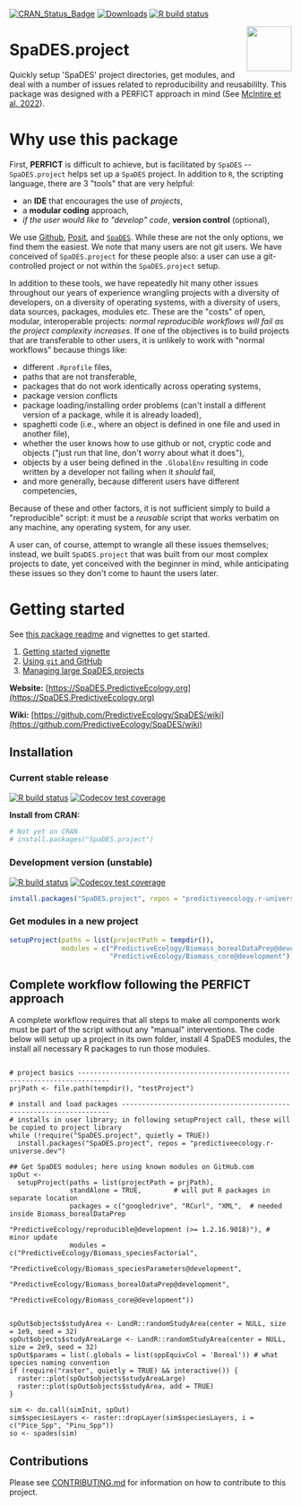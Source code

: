 <!-- badges: start -->
[![CRAN_Status_Badge](https://www.r-pkg.org/badges/version/SpaDES.project)](https://cran.r-project.org/package=SpaDES.project)
[![Downloads](https://cranlogs.r-pkg.org/badges/grand-total/SpaDES.project)](https://cran.r-project.org/package=SpaDES.project)
[![R build status](https://github.com/PredictiveEcology/SpaDES.project/workflows/R-CMD-check/badge.svg)](https://github.com/PredictiveEcology/SpaDES.project/actions)
<!-- badges: end -->

<img align="right" width="80" pad="20" src="https://github.com/PredictiveEcology/SpaDES/raw/master/man/figures/SpaDES.png">

# SpaDES.project

Quickly setup 'SpaDES' project directories, get modules, and deal with a number of issues related to reproducibility and reusabililty. This package was designed with a PERFICT approach in mind (See [McIntire et al. 2022](https://onlinelibrary.wiley.com/doi/full/10.1111/ele.13994)).

# Why use this package

First, **PERFICT** is difficult to achieve, but is facilitated by `SpaDES` -- `SpaDES.project` helps set up a `SpaDES` project. In addition to `R`, the scripting language, there are 3 "tools" that are very helpful: 

- an **IDE** that encourages the use of *projects*, 
- a **modular coding** approach, 
- *if the user would like to "develop" code*, **version control** (optional),

We use [Github](https://github.com), [Posit](https://posit.co), and [`SpaDES`](https://spades.predictiveecology.org). While these are not the only options, we find them the easiest. We note that many users are not git users. We have conceived of `SpaDES.project` for these people also: a user can use a git-controlled project or not within the `SpaDES.project` setup. 

In addition to these tools, we have repeatedly hit many other issues throughout our years of experience wrangling projects with a diversity of developers, on a diversity of operating systems, with a diversity of users, data sources, packages, modules etc. These are the "costs" of open, modular, interoperable projects: *normal reproducible workflows will fail as the project complexity increases*. If one of the objectives is to build projects that are transferable to other users, it is unlikely to work with "normal workflows" because things like:

- different `.Rprofile` files, 
- paths that are not transferable, 
- packages that do not work identically across operating systems, 
- package version conflicts
- package loading/installing order problems (can't install a different version of a package, while it is already loaded),
- spaghetti code (i.e., where an object is defined in one file and used in another file),
- whether the user knows how to use github or not, 
cryptic code and objects ("just run that line, don't worry about what it does"), 
- objects by a user being defined in the `.GlobalEnv` resulting in code written by a developer not failing when it *should* fail,
- and more generally, because different users have different competencies,

Because of these and other factors, it is not sufficient simply to build a "reproducible" script: it must be a *reusable* script that works verbatim on any machine, any operating system, for any user. 

A user can, of course, attempt to wrangle all these issues themselves; instead, we built `SpaDES.project` that was built from our most complex projects to date, yet conceived with the beginner in mind, while anticipating these issues so they don't come to haunt the users later.

# Getting started

See [this package readme](https://htmlpreview.github.io/?https://raw.githubusercontent.com/PredictiveEcology/SpaDES.project/transition/docs/index.html) and vignettes to get started.

1. [Getting started vignette](vignettes/i-getting-started.Rmd)
2. [Using `git` and GitHub](vignettes/iii-using-git-github.Rmd)
3. [Managing large SpaDES projects](vignettes/iv-Installing-R.Rmd)

**Website:** [https://SpaDES.PredictiveEcology.org](https://SpaDES.PredictiveEcology.org)

**Wiki:** [https://github.com/PredictiveEcology/SpaDES/wiki](https://github.com/PredictiveEcology/SpaDES/wiki)

## Installation

### Current stable release

[![R build status](https://github.com/PredictiveEcology/SpaDES.project/workflows/R-CMD-check/badge.svg?branch=main)](https://github.com/PredictiveEcology/SpaDES.project/actions)
[![Codecov test coverage](https://codecov.io/gh/PredictiveEcology/SpaDES.project/branch/main/graph/badge.svg)](https://app.codecov.io/gh/PredictiveEcology/SpaDES.project?branch=main)

**Install from CRAN:**

```r
# Not yet on CRAN
# install.packages("SpaDES.project")
```

### Development version (unstable)

[![R build status](https://github.com/PredictiveEcology/SpaDES.project/workflows/R-CMD-check/badge.svg?branch=development)](https://github.com/PredictiveEcology/SpaDES.project/actions)
[![Codecov test coverage](https://codecov.io/gh/PredictiveEcology/SpaDES.project/branch/development/graph/badge.svg)](https://app.codecov.io/gh/PredictiveEcology/SpaDES.project?branch=development)

```r
install.packages("SpaDES.project", repos = "predictiveecology.r-universe.dev")
```

### Get modules in a new project 


```r
setupProject(paths = list(projectPath = tempdir()),
             modules = c("PredictiveEcology/Biomass_borealDataPrep@development",
                         "PredictiveEcology/Biomass_core@development"))
```

## Complete workflow following the PERFICT approach

A complete workflow requires that all steps to make all components work must be part of the script
without any "manual" interventions. The code below will setup up a project in its own
folder, install 4 SpaDES modules, the install all necessary R packages to run those modules.

```

# project basics ------------------------------------------------------------------------------
prjPath <- file.path(tempdir(), "testProject")

# install and load packages -------------------------------------------------------------------
# installs in user library; in following setupProject call, these will be copied to project library
while (!require("SpaDES.project", quietly = TRUE)) 
  install.packages("SpaDES.project", repos = "predictiveecology.r-universe.dev")
  
## Get SpaDES modules; here using known modules on GitHub.com
spOut <- 
  setupProject(paths = list(projectPath = prjPath),
               standAlone = TRUE,        # will put R packages in separate location
               packages = c("googledrive", "RCurl", "XML",  # needed inside Biomass_borealDataPrep
                            "PredictiveEcology/reproducible@development (>= 1.2.16.9018)"), # minor update
               modules = c("PredictiveEcology/Biomass_speciesFactorial",
                           "PredictiveEcology/Biomass_speciesParameters@development",
                           "PredictiveEcology/Biomass_borealDataPrep@development",
                           "PredictiveEcology/Biomass_core@development"))
                           
                           
spOut$objects$studyArea <- LandR::randomStudyArea(center = NULL, size = 1e9, seed = 32)
spOut$objects$studyAreaLarge <- LandR::randomStudyArea(center = NULL, size = 2e9, seed = 32)
spOut$params = list(.globals = list(sppEquivCol = 'Boreal')) # what species naming convention
if (require("raster", quietly = TRUE) && interactive()) {
  raster::plot(spOut$objects$studyAreaLarge)
  raster::plot(spOut$objects$studyArea, add = TRUE)
}

sim <- do.call(simInit, spOut)
sim$speciesLayers <- raster::dropLayer(sim$speciesLayers, i = c("Pice_Spp", "Pinu_Spp"))
so <- spades(sim)
```



## Contributions

Please see [CONTRIBUTING.md](CONTRIBUTING.md) for information on how to contribute to this project.
